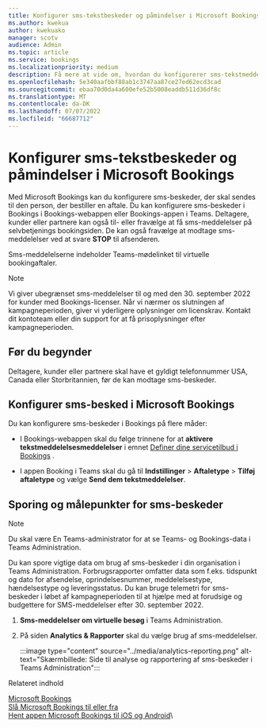 ```yaml
---
title: Konfigurer sms-tekstbeskeder og påmindelser i Microsoft Bookings
ms.author: kwekua
author: kwekuako
manager: scotv
audience: Admin
ms.topic: article
ms.service: bookings
ms.localizationpriority: medium
description: Få mere at vide om, hvordan du konfigurerer sms-tekstmeddelelser for klienter, kunder og partnere i Microsoft Bookings.
ms.openlocfilehash: 5e340aafbbf88ab1c3747aa87ce27ed62ecd3cad
ms.sourcegitcommit: ebaa70d0da4a600efe52b5008eaddb511d36df8c
ms.translationtype: MT
ms.contentlocale: da-DK
ms.lasthandoff: 07/07/2022
ms.locfileid: "66687712"
---
```

# <a name="configure-sms-text-notifications-and-reminders-in-microsoft-bookings"></a>Konfigurer sms-tekstbeskeder og påmindelser i Microsoft Bookings

Med Microsoft Bookings kan du konfigurere sms-beskeder, der skal sendes til den person, der bestiller en aftale. Du kan konfigurere sms-beskeder i Bookings i Bookings-webappen eller Bookings-appen i Teams. Deltagere, kunder eller partnere kan også til- eller fravælge at få sms-meddelelser på selvbetjenings bookingsiden. De kan også fravælge at modtage sms-meddelelser ved at svare **STOP** til afsenderen.

Sms-meddelelserne indeholder Teams-mødelinket til virtuelle bookingaftaler.

> [!Note]
> Vi giver ubegrænset sms-meddelelser til og med den 30. september 2022 for kunder med Bookings-licenser. Når vi nærmer os slutningen af kampagneperioden, giver vi yderligere oplysninger om licenskrav. Kontakt dit kontoteam eller din support for at få prisoplysninger efter kampagneperioden.

## <a name="before-you-begin"></a>Før du begynder

Deltagere, kunder eller partnere skal have et gyldigt telefonnummer USA, Canada eller Storbritannien, før de kan modtage sms-beskeder.

## <a name="configure-sms-notification-in-microsoft-bookings"></a>Konfigurer sms-besked i Microsoft Bookings

Du kan konfigurere sms-beskeder i Bookings på flere måder:

- I Bookings-webappen skal du følge trinnene for at **aktivere tekstmeddelelsesmeddelelser** i emnet [Definer dine servicetilbud i Bookings](define-service-offerings.md) .

- I appen Booking i Teams skal du gå til **Indstillinger** > **Aftaletype** > **Tilføj aftaletype** og vælge **Send dem tekstmeddelelser**.

## <a name="tracking-and-metrics-for-sms-notifications"></a>Sporing og målepunkter for sms-beskeder

> [!NOTE]
> Du skal være En Teams-administrator for at se Teams- og Bookings-data i Teams Administration.

Du kan spore vigtige data om brug af sms-beskeder i din organisation i Teams Administration. Forbrugsrapporter omfatter data som f.eks. tidspunkt og dato for afsendelse, oprindelsesnummer, meddelelsestype, hændelsestype og leveringsstatus. Du kan bruge telemetri for sms-beskeder i løbet af kampagneperioden til at hjælpe med at forudsige og budgettere for SMS-meddelelser efter 30. september 2022.

1. **Sms-meddelelser om virtuelle besøg** i Teams Administration.

2. På siden **Analytics & Rapporter** skal du vælge brug af sms-meddelelser.

    :::image type="content" source="../media/analytics-reporting.png" alt-text="Skærmbillede: Side til analyse og rapportering af sms-beskeder i Teams Administration":::

Relateret indhold

[Microsoft Bookings](bookings-overview.md)\
[Slå Microsoft Bookings til eller fra](turn-bookings-on-or-off.md)\
[Hent appen Microsoft Bookings til iOS og Android](get-bookings-app.md)\
